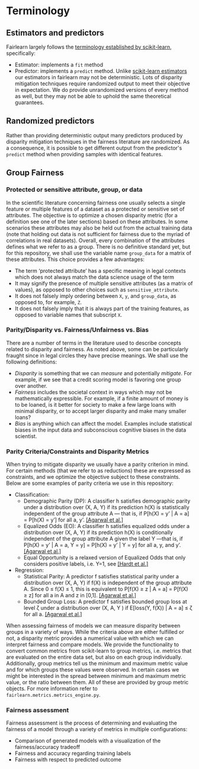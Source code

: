 # Terminology

## Estimators and predictors
Fairlearn largely follows the [terminology established by scikit-learn](https://scikit-learn.org/stable/developers/contributing.html#different-objects), specifically:
- Estimator: implements a `fit` method
- Predictor: implements a `predict` method.
Unlike [scikit-learn estimators](https://scikit-learn.org/stable/glossary.html#term-estimator) our estimators in fairlearn may not be deterministic. Lots of disparity mitigation techniques require randomized output to meet their objective in expectation. We do provide unrandomized versions of every method as well, but they may not be able to uphold the same theoretical guarantees.

## Randomized predictors

Rather than providing deterministic output many predictors produced by disparity mitigation techniques in the fairness literature are randomized. As a consequence, it is possible to get different output from the predictor's `predict` method when providing samples with identical features.

## Group Fairness

### Protected or sensitive attribute, group, or data

In the scientific literature concerning fairness one usually selects a single feature or multiple features of a dataset as a protected or sensitive set of attributes. The objective is to optimize a chosen disparity metric (for a definition see one of the later sections) based on these attributes. In some scenarios these attributes may also be held out from the actual training data (note that holding out data is not sufficient for fairness due to the myriad of correlations in real datasets). Overall, every combination of the attributes defines what we refer to as a group.
There is no definitive standard yet, but for this repository, we shall use the variable name `group_data` for a matrix of these attributes. This choice provides a few advantages:

- The term ‘protected attribute’ has a specific meaning in legal contexts which does not always match the data science usage of the term
- It may signify the presence of multiple sensitive attributes (as a matrix of values), as opposed to other choices such as `sensitive_attribute`.
- It does not falsely imply ordering between `X`, `y`, and `group_data`, as opposed to, for example, `Z`.
- It does not falsely imply that it is always part of the training features, as opposed to variable names that subscript `X`.

### Parity/Disparity vs. Fairness/Unfairness vs. Bias

There are a number of terms in the literature used to describe concepts related to disparity and fairness. As noted above, some can be particularly fraught since in legal circles they have precise meanings. We shall use the following definitions:

- *Disparity* is something that we can _measure_ and potentially _mitigate_. For example, if we see that a credit scoring model is favoring one group over another.
- *Fairness* includes the societal context in ways which may not be mathematically expressible. For example, if a finite amount of money is to be loaned, is it better for society to make a few large loans with minimal disparity, or to accept larger disparity and make many smaller loans?
- *Bias* is anything which can affect the model. Examples include statistical biases in the input data and subconscious cognitive biases in the data scientist.

### Parity Criteria/Constraints and Disparity Metrics

When trying to mitigate disparity we usually have a parity criterion in mind. For certain methods (that we refer to as reductions) these are expressed as constraints, and we optimize the objective subject to these constraints. Below are some examples of parity criteria we use in this repository:

- Classification:
    - Demographic Parity (DP): A classifier h satisfies demographic parity under a distribution over (X, A, Y) if its prediction h(X) is statistically independent of the group attribute A — that is, if P[h(X) = y’ | A = a] = P[h(X) = y’] for all a, y’. [[Agarwal et al.]](https://arxiv.org/pdf/1803.02453.pdf)
    - Equalized Odds (EO): A classifier h satisfies equalized odds under a distribution over (X, A, Y) if its prediction h(X) is conditionally independent of the group attribute A given the label Y —that is, if P[h(X) = y’ | A = a, Y = y] = P[h(X) = y’ | Y = y] for all a, y, and y’. [[Agarwal et al.]](https://arxiv.org/pdf/1803.02453.pdf)
    - Equal Opportunity is a relaxed version of Equalized Odds that only considers positive labels, i.e. Y=1, see [[Hardt et al.]]( https://ttic.uchicago.edu/~nati/Publications/HardtPriceSrebro2016.pdf)
- Regression:
    - Statistical Parity: A predictor f satisfies statistical parity under a distribution over (X, A, Y) if f(X) is independent of the group attribute A. Since 0 ≤ f(X) ≤ 1, this is equivalent to P[f(X) ≥ z | A = a] = P[f(X) ≥ z] for all a in A and z in [0,1]. [[Agarwal et al.]]( https://arxiv.org/pdf/1905.12843.pdf)
    - Bounded Group Loss: A predictor f satisfies bounded group loss at level ζ under a distribution over (X, A, Y ) if E[loss(Y, f(X)) | A = a] ≤ ζ for all a. [[Agarwal et al.]]( https://arxiv.org/pdf/1905.12843.pdf)

When assessing fairness of models we can measure disparity between groups in a variety of ways. While the criteria above are either fulfilled or not, a disparity metric provides a numerical value with which we can interpret fairness and compare models. We provide the functionality to convert common metrics from scikit-learn to group metrics, i.e. metrics that are evaluated on the entire data set, but also on each group individually. Additionally, group metrics tell us the minimum and maximum metric value and for which groups these values were observed. In certain cases we might be interested in the spread between minimum and maximum metric value, or the ratio between them. All of these are provided by group metric objects. For more information refer to `fairlearn.metrics.metrics_engine.py`.

### Fairness assessment

Fairness assessment is the process of determining and evaluating the fairness of a model through a variety of metrics in multiple configurations:

- Comparison of generated models with a visualization of the fairness/accuracy tradeoff
- Fairness and accuracy regarding training labels
- Fairness with respect to predicted outcome
